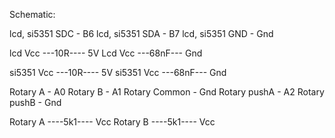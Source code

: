 Schematic:

lcd, si5351 SDC  - B6
lcd, si5351 SDA  - B7
lcd, si5351 GND  - Gnd

lcd Vcc ---10R---- 5V
Lcd Vcc ---68nF--- Gnd

si5351 Vcc ---10R---- 5V
si5351 Vcc ---68nF--- Gnd

Rotary A - A0
Rotary B - A1
Rotary Common - Gnd
Rotary pushA - A2
Rotary pushB - Gnd

Rotary A ----5k1---- Vcc 
Rotary B ----5k1---- Vcc 